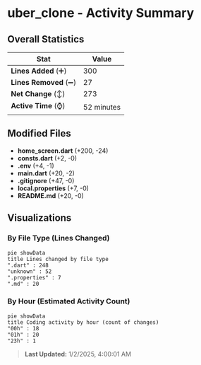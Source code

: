 # uber_clone - Activity Summary 

## Overall Statistics

| Stat                   | Value                                                             |
| ---------------------- | ----------------------------------------------------------------- |
| **Lines Added** (➕)   | 300                                          |
| **Lines Removed** (➖) | 27                                        |
| **Net Change** (↕)    | 273                |
| **Active Time** (⌚)   | 52 minutes |


## Modified Files
- **home_screen.dart** (+200, -24)
- **consts.dart** (+2, -0)
- **.env** (+4, -1)
- **main.dart** (+20, -2)
- **.gitignore** (+47, -0)
- **local.properties** (+7, -0)
- **README.md** (+20, -0)

## Visualizations

### By File Type (Lines Changed)

```mermaid
pie showData
title Lines changed by file type
".dart" : 248
"unknown" : 52
".properties" : 7
".md" : 20
```

### By Hour (Estimated Activity Count)

```mermaid
pie showData
title Coding activity by hour (count of changes)
"00h" : 18
"01h" : 20
"23h" : 1
```


> **Last Updated:** 1/2/2025, 4:00:01 AM